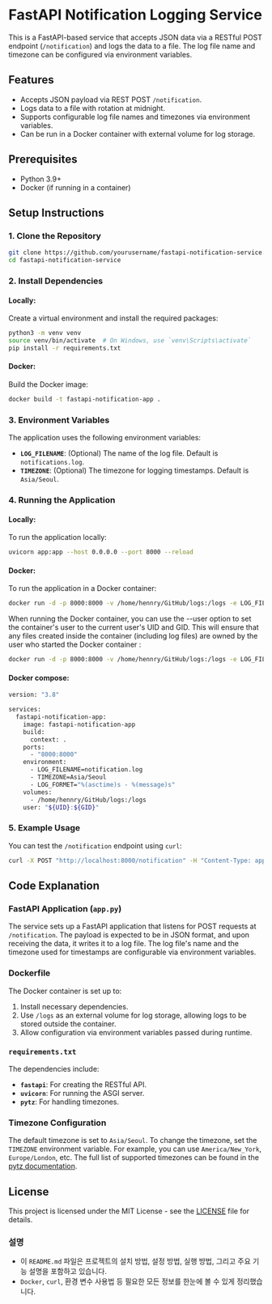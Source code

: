 # FastAPI Notification Logging Service

This is a FastAPI-based service that accepts JSON data via a RESTful POST endpoint (`/notification`) and logs the data to a file. The log file name and timezone can be configured via environment variables.

## Features
- Accepts JSON payload via REST POST `/notification`.
- Logs data to a file with rotation at midnight.
- Supports configurable log file names and timezones via environment variables.
- Can be run in a Docker container with external volume for log storage.

## Prerequisites
- Python 3.9+
- Docker (if running in a container)

## Setup Instructions

### 1. Clone the Repository

```bash
git clone https://github.com/yourusername/fastapi-notification-service.git
cd fastapi-notification-service
```

### 2. Install Dependencies

#### Locally:
Create a virtual environment and install the required packages:

```bash
python3 -m venv venv
source venv/bin/activate  # On Windows, use `venv\Scripts\activate`
pip install -r requirements.txt
```

#### Docker:
Build the Docker image:

```bash
docker build -t fastapi-notification-app .
```

### 3. Environment Variables

The application uses the following environment variables:

- **`LOG_FILENAME`**: (Optional) The name of the log file. Default is `notifications.log`.
- **`TIMEZONE`**: (Optional) The timezone for logging timestamps. Default is `Asia/Seoul`.

### 4. Running the Application

#### Locally:
To run the application locally:

```bash
uvicorn app:app --host 0.0.0.0 --port 8000 --reload
```

#### Docker:
To run the application in a Docker container:

```bash
docker run -d -p 8000:8000 -v /home/hennry/GitHub/logs:/logs -e LOG_FILENAME=noti.log -e TIMEZONE=Asia/Seoul fastapi-notification-app
```

When running the Docker container, you can use the --user option to set the container's user to the current user's UID and GID. This will ensure that any files created inside the container (including log files) are owned by the user who started the Docker container :

```bash
docker run -d -p 8000:8000 -v /home/hennry/GitHub/logs:/logs -e LOG_FILENAME=noti.log -e TIMEZONE=Asia/Seoul -e LOG_FORMET="%(asctime)s - %(message)s" --user $(id -u):$(id -g) fastapi-notification-app
```
#### Docker compose:

```bash
version: "3.8"

services:
  fastapi-notification-app:
    image: fastapi-notification-app
    build:
      context: .
    ports:
      - "8000:8000"
    environment:
      - LOG_FILENAME=notification.log
      - TIMEZONE=Asia/Seoul
      - LOG_FORMET="%(asctime)s - %(message)s"
    volumes:
      - /home/hennry/GitHub/logs:/logs
    user: "${UID}:${GID}"

```
### 5. Example Usage

You can test the `/notification` endpoint using `curl`:

```bash
curl -X POST "http://localhost:8000/notification" -H "Content-Type: application/json" -d '{"message": "Test notification", "type": "info"}'
```

## Code Explanation

### FastAPI Application (`app.py`)

The service sets up a FastAPI application that listens for POST requests at `/notification`. The payload is expected to be in JSON format, and upon receiving the data, it writes it to a log file. The log file's name and the timezone used for timestamps are configurable via environment variables.

### Dockerfile

The Docker container is set up to:
1. Install necessary dependencies.
2. Use `/logs` as an external volume for log storage, allowing logs to be stored outside the container.
3. Allow configuration via environment variables passed during runtime.

### `requirements.txt`

The dependencies include:
- **`fastapi`**: For creating the RESTful API.
- **`uvicorn`**: For running the ASGI server.
- **`pytz`**: For handling timezones.

### Timezone Configuration

The default timezone is set to `Asia/Seoul`. To change the timezone, set the `TIMEZONE` environment variable. For example, you can use `America/New_York`, `Europe/London`, etc. The full list of supported timezones can be found in the [pytz documentation](https://pythonhosted.org/pytz/).

## License

This project is licensed under the MIT License - see the [LICENSE](LICENSE) file for details.


### 설명
- 이 `README.md` 파일은 프로젝트의 설치 방법, 설정 방법, 실행 방법, 그리고 주요 기능 설명을 포함하고 있습니다.
- `Docker`, `curl`, 환경 변수 사용법 등 필요한 모든 정보를 한눈에 볼 수 있게 정리했습니다.
